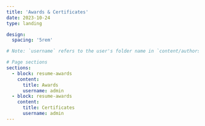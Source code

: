 ```yaml
---
title: 'Awards & Certificates'
date: 2023-10-24
type: landing

design:
  spacing: '5rem'

# Note: `username` refers to the user's folder name in `content/authors/`

# Page sections
sections:
  - block: resume-awards
    content:
      title: Awards
      username: admin
  - block: resume-awards
    content:
      title: Certificates
      username: admin
---
```

